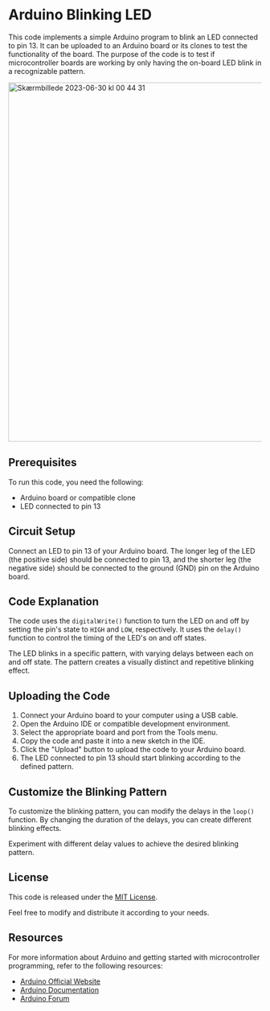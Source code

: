 # Arduino Blinking LED
This code implements a simple Arduino program to blink an LED connected to pin 13. It can be uploaded to an Arduino board or its clones to test the functionality of the board. The purpose of the code is to test if microcontroller boards are working by only having the on-board LED blink in a recognizable pattern.

<img width="715" alt="Skærmbillede 2023-06-30 kl  00 44 31" src="https://github.com/QC20/Microcontroller-Health-Test-LED-Blink/assets/36644388/a3133efa-a470-492a-9a7c-002dac08470f">

## Prerequisites
To run this code, you need the following:

- Arduino board or compatible clone
- LED connected to pin 13

## Circuit Setup
Connect an LED to pin 13 of your Arduino board. The longer leg of the LED (the positive side) should be connected to pin 13, and the shorter leg (the negative side) should be connected to the ground (GND) pin on the Arduino board.

## Code Explanation
The code uses the `digitalWrite()` function to turn the LED on and off by setting the pin's state to `HIGH` and `LOW`, respectively. It uses the `delay()` function to control the timing of the LED's on and off states.

The LED blinks in a specific pattern, with varying delays between each on and off state. The pattern creates a visually distinct and repetitive blinking effect.

## Uploading the Code
1. Connect your Arduino board to your computer using a USB cable.
2. Open the Arduino IDE or compatible development environment.
3. Select the appropriate board and port from the Tools menu.
4. Copy the code and paste it into a new sketch in the IDE.
5. Click the "Upload" button to upload the code to your Arduino board.
6. The LED connected to pin 13 should start blinking according to the defined pattern.

## Customize the Blinking Pattern
To customize the blinking pattern, you can modify the delays in the `loop()` function. By changing the duration of the delays, you can create different blinking effects.

Experiment with different delay values to achieve the desired blinking pattern.

## License
This code is released under the [MIT License](LICENSE).

Feel free to modify and distribute it according to your needs.

## Resources
For more information about Arduino and getting started with microcontroller programming, refer to the following resources:

- [Arduino Official Website](https://www.arduino.cc/)
- [Arduino Documentation](https://www.arduino.cc/reference/en/)
- [Arduino Forum](https://forum.arduino.cc/)

